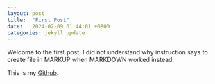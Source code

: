 ```yaml
---
layout: post
title:  "First Post"
date:   2024-02-09 01:44:01 +0800
categories: jekyll update
---
```

Welcome to the first post.
I did not understand why instruction says to create file in MARKUP when MARKDOWN worked instead.

This is my [Github][jekyll-gh].

[jekyll-gh]:   https://github.com/verjonsy
